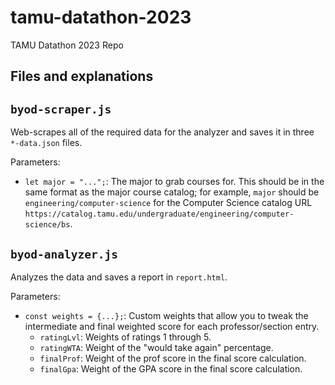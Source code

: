 # tamu-datathon-2023

TAMU Datathon 2023 Repo

## Files and explanations

## `byod-scraper.js`

Web-scrapes all of the required data for the analyzer and saves it in three `*-data.json` files.

Parameters:

- `let major = "...";`: The major to grab courses for. This should be in the same format as the major course catalog; for example, `major` should be `engineering/computer-science` for the Computer Science catalog URL `https://catalog.tamu.edu/undergraduate/engineering/computer-science/bs`.

## `byod-analyzer.js`

Analyzes the data and saves a report in `report.html`.

Parameters:

- `const weights = {...};`: Custom weights that allow you to tweak the intermediate and final weighted score for each professor/section entry.
    - `ratingLvl`: Weights of ratings 1 through 5.
    - `ratingWTA`: Weight of the "would take again" percentage.
    - `finalProf`: Weight of the prof score in the final score calculation.
    - `finalGpa`: Weight of the GPA score in the final score calculation.